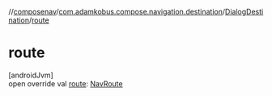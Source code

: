 //[composenav](../../../index.md)/[com.adamkobus.compose.navigation.destination](../index.md)/[DialogDestination](index.md)/[route](route.md)

# route

[androidJvm]\
open override val [route](route.md): [NavRoute](../-nav-route/index.md)
